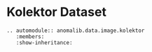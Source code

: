 # Kolektor Dataset

```{eval-rst}
.. automodule:: anomalib.data.image.kolektor
   :members:
   :show-inheritance:
```
